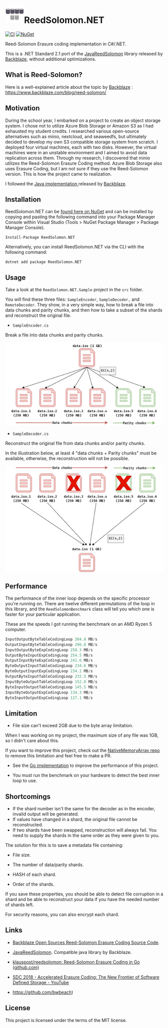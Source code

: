 # <img src="./assets/logo.png" alt="Icon" width="60" />ReedSolomon.NET 
[![CI](https://github.com/egbakou/reedsolomon/actions/workflows/ci.yml/badge.svg)](https://github.com/egbakou/reedsolomon/actions/workflows/ci.yml) [![NuGet](https://img.shields.io/nuget/v/ReedSolomon.NET.svg?label=NuGet)](https://www.nuget.org/packages/ReedSolomon.NET/)


Reed-Solomon Erasure coding implementation in C#/.NET.

This is a .NET Standard 2.1 port of the [JavaReedSolomon](https://github.com/Backblaze/JavaReedSolomon) library released by [Backblaze](http://backblaze.com/), without additional optimizations.

## What is Reed-Solomon?

Here is a well-explained article about the topic by [Backblaze](http://backblaze.com/) : https://www.backblaze.com/blog/reed-solomon/

## Motivation

During the school year, I embarked on a project to create an object storage system. I chose not to utilize Azure Blob Storage or Amazon S3 as I had exhausted my student credits. I researched various open-source alternatives such as minio, nextcloud, and seaweedfs, but ultimately decided to develop my own S3 compatible storage system from scratch. I deployed four virtual machines, each with two disks. However, the virtual machines were in an unstable environment and I aimed to avoid data replication across them. Through my research, I discovered that minio utilizes the Reed-Solomon Erasure Coding method. Azure Blob Storage also uses Erasure Coding, but I am not sure if they use the Reed-Solomon version. This is how the project came to realization.

I followed the [Java implementation ](https://github.com/Backblaze/JavaReedSolomon) released by [Backblaze](http://backblaze.com/).

## Installation

ReedSolomon.NET can be [found here on NuGet](https://www.nuget.org/packages/ReedSolomon.NET) and can be installed by copying and pasting the following command into your Package Manager Console within Visual Studio (Tools > NuGet Package Manager > Package Manager Console).

```
Install-Package ReedSolomon.NET
```

Alternatively, you can install ReedSolomon.NET via the CLI with the following command:

```
dotnet add package ReedSolomon.NET
```

## Usage

 Take a look at the `ReedSolomon.NET.Sample` project in the `src` folder. 

You will find these three files: `SampleEncoder`, `SampleDecoder,` and `RemoteDecoder`. They show, in a very simple way, how to break a file into data chunks and parity chunks, and then how to take a subset of the shards and reconstruct the original file.

- `SampleEncoder.cs`

Break a file into data chunks and parity chunks.

![](assets/encoder.png)

- `SampleDecoder.cs`

Reconstruct the original file from data chunks and/or parity chunks.

In the illustration below, at least 4 "data chunks + Parity chunks" must be available, otherwise, the reconstruction will not be possible.

![](assets/decoder.png)

## Performance

The performance of the inner loop depends on the specific processor you're running on. There are twelve different permutations of the loop in this library, and the `ReedSolomonBenchmark` class will tell you which one is faster for your particular application.

These are the speeds I got running the benchmark on an AMD Ryzen 5 computer.

```powershell
InputOutputByteTableCodingLoop 304.8 MB/s
OutputInputByteTableCodingLoop 296.8 MB/s
InputOutputByteExpCodingLoop 258.3 MB/s
OutputByteInputExpCodingLoop 254.5 MB/s
OutputInputByteExpCodingLoop 241.6 MB/s
ByteOutputInputTableCodingLoop 234.6 MB/s
ByteOutputInputExpCodingLoop 234.2 MB/s
OutputByteInputTableCodingLoop 232.5 MB/s
InputByteOutputTableCodingLoop 152.0 MB/s
ByteInputOutputTableCodingLoop 145.5 MB/s
InputByteOutputExpCodingLoop 134.3 MB/s
ByteInputOutputExpCodingLoop 127.1 MB/s
```

## Limitation

- File size can't exceed 2GB due to the byte array limitation.

When I was working on my project, the maximum size of any file was 1GB, so I didn't care about this.

If you want to improve this project, check out the [NativeMemoryArray repo](https://github.com/Cysharp/NativeMemoryArray) to remove this limitation and feel free to make a PR.

- See the [Go implementation](https://github.com/klauspost/reedsolomon) to improve the performance of this project.

- You must run the benchmark on your hardware to detect the best inner loop to use.

## Shortcomings

- If the shard number isn't the same for the decoder as in the encoder, invalid output will be generated.
- If values have changed in a shard, the original file cannot be reconstructed.
- If two shards have been swapped, reconstruction will always fail. You need to supply the shards in the same order as they were given to you.

The solution for this is to save a metadata file containing:

- File size.

- The number of data/parity shards.

- HASH of each shard.

- Order of the shards.

If you save these properties, you should be able to detect file corruption in a shard and be able to reconstruct your data if you have the needed number of shards left.

For security reasons, you can also encrypt each shard.

## Links

- [Backblaze Open Sources Reed-Solomon Erasure Coding Source Code](https://www.backblaze.com/blog/reed-solomon/).
- [JavaReedSolomon](https://github.com/Backblaze/JavaReedSolomon). Compatible java library by Backblaze.
- [klauspost/reedsolomon: Reed-Solomon Erasure Coding in Go (github.com)](https://github.com/klauspost/reedsolomon)
- [SDC 2018 - Accelerated Erasure Coding: The New Frontier of Software Defined Storage - YouTube](https://www.youtube.com/watch?v=4QFb2Zvr6yc)

- https://github.com/bwbeach)

## License

This project is licensed under the terms of the MIT license.
